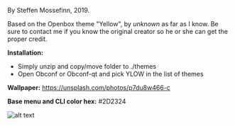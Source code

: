 By Steffen Mossefinn, 2019. 

Based on the Openbox theme "Yellow", by *unknown* as far as I know. Be sure to contact me if you know the original creator so he or she can get the proper credit.

**Installation:**

- Simply unzip and copy/move folder to ./themes
- Open Obconf or Obconf-qt and pick YLOW in the list of themes

**Wallpaper:** https://unsplash.com/photos/p7du8w466-c

**Base menu and CLI color hex:** #2D2324



![alt text](https://i.redd.it/ds0b1w6wzzb21.png)



